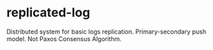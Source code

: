 # replicated-log
Distributed system for basic logs replication. Primary-secondary push model. Not Paxos Consensus Algorithm.
